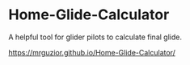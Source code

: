 # Home-Glide-Calculator

A helpful tool for glider pilots to calculate final glide.

https://mrguzior.github.io/Home-Glide-Calculator/


